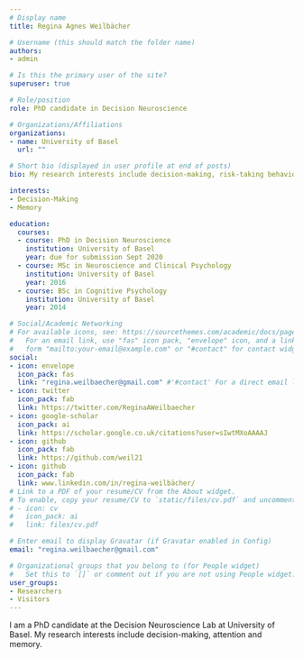 ```yaml
---
# Display name
title: Regina Agnes Weilbächer

# Username (this should match the folder name)
authors:
- admin

# Is this the primary user of the site?
superuser: true

# Role/position
role: PhD candidate in Decision Neuroscience

# Organizations/Affiliations
organizations:
- name: University of Basel
  url: ""

# Short bio (displayed in user profile at end of posts)
bio: My research interests include decision-making, risk-taking behavior, visual attention, and their interplay with episodic (long-term) memory.

interests:
- Decision-Making
- Memory

education:
  courses:
  - course: PhD in Decision Neuroscience
    institution: University of Basel
    year: due for submission Sept 2020
  - course: MSc in Neuroscience and Clinical Psychology
    institution: University of Basel
    year: 2016
  - course: BSc in Cognitive Psychology
    institution: University of Basel
    year: 2014

# Social/Academic Networking
# For available icons, see: https://sourcethemes.com/academic/docs/page-builder/#icons
#   For an email link, use "fas" icon pack, "envelope" icon, and a link in the
#   form "mailto:your-email@example.com" or "#contact" for contact widget.
social:
- icon: envelope
  icon_pack: fas
  link: "regina.weilbaecher@gmail.com" #'#contact' For a direct email link, use "mailto:test@example.org".
- icon: twitter
  icon_pack: fab
  link: https://twitter.com/ReginaAWeilbaecher
- icon: google-scholar
  icon_pack: ai
  link: https://scholar.google.co.uk/citations?user=sIwtMXoAAAAJ
- icon: github
  icon_pack: fab
  link: https://github.com/weil21
- icon: github
  icon_pack: fab
  link: www.linkedin.com/in/regina-weilbächer/ 
# Link to a PDF of your resume/CV from the About widget.
# To enable, copy your resume/CV to `static/files/cv.pdf` and uncomment the lines below.
# - icon: cv
#   icon_pack: ai
#   link: files/cv.pdf

# Enter email to display Gravatar (if Gravatar enabled in Config)
email: "regina.weilbaecher@gmail.com"

# Organizational groups that you belong to (for People widget)
#   Set this to `[]` or comment out if you are not using People widget.
user_groups:
- Researchers
- Visitors
---
```


I am a PhD candidate at the Decision Neuroscience Lab at University of Basel. My research interests include decision-making, attention and memory. 
